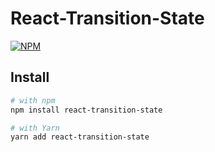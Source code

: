 # React-Transition-State

[![NPM](https://img.shields.io/npm/v/react-transition-state.svg)](https://www.npmjs.com/package/transition-state)

## Install

```bash
# with npm
npm install react-transition-state

# with Yarn
yarn add react-transition-state
```
